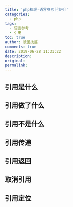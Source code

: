 ```yaml
---
title: 'php梳理-语言参考[引用]'
categories:
  - php
tags:
  - 语言参考
  - 引用
toc: true
author: 虢國技酱
comments: true
date: 2019-06-28 11:31:22
description:
original:
permalink:
---
```

## 引用是什么

<!-- more -->

## 引用做了什么


## 引用不是什么


## 引用传递


## 引用返回


## 取消引用


## 引用定位